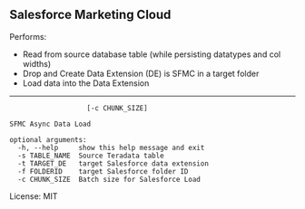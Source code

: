 ## Salesforce Marketing Cloud

Performs:
- Read from source database table (while persisting datatypes and col widths)
- Drop and Create Data Extension (DE) is SFMC in a target folder
- Load data into the Data Extension

-----

```usage: deCreate.py [-h] [-s TABLE_NAME] [-t TARGET_DE] [-f FOLDERID]
                   [-c CHUNK_SIZE]

SFMC Async Data Load

optional arguments:
  -h, --help     show this help message and exit
  -s TABLE_NAME  Source Teradata table
  -t TARGET_DE   target Salesforce data extension
  -f FOLDERID    target Salesforce folder ID
  -c CHUNK_SIZE  Batch size for Salesforce Load

```

License: MIT
